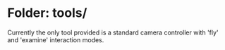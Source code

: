 Folder: tools/
========

Currently the only tool provided is a standard camera controller with 'fly' and 'examine' interaction modes. 
